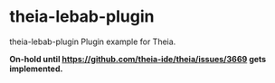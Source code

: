 # theia-lebab-plugin
theia-lebab-plugin Plugin example for Theia.

**On-hold until https://github.com/theia-ide/theia/issues/3669 gets implemented.**
